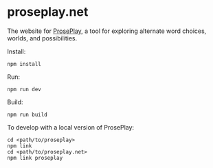 # proseplay.net

The website for [ProsePlay](https://github.com/proseplay/proseplay), a tool for exploring alternate word choices, worlds, and possibilities.

Install:
```
npm install
```

Run:
```
npm run dev
```

Build:
```
npm run build
```

To develop with a local version of ProsePlay:
```
cd <path/to/proseplay>
npm link
cd <path/to/proseplay.net>
npm link proseplay
```